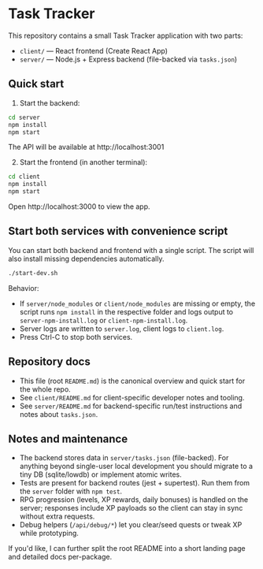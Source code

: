 # Task Tracker

This repository contains a small Task Tracker application with two parts:

- `client/` — React frontend (Create React App)
- `server/` — Node.js + Express backend (file-backed via `tasks.json`)

Quick start
-----------
1. Start the backend:

```bash
cd server
npm install
npm start
```

The API will be available at http://localhost:3001

2. Start the frontend (in another terminal):

```bash
cd client
npm install
npm start
```

Open http://localhost:3000 to view the app.

Start both services with convenience script
-----------------------------------------
You can start both backend and frontend with a single script. The script will also install missing dependencies automatically.

```bash
./start-dev.sh
```

Behavior:
- If `server/node_modules` or `client/node_modules` are missing or empty, the script runs `npm install` in the respective folder and logs output to `server-npm-install.log` or `client-npm-install.log`.
- Server logs are written to `server.log`, client logs to `client.log`.
- Press Ctrl-C to stop both services.

Repository docs
---------------
- This file (root `README.md`) is the canonical overview and quick start for the whole repo.
- See `client/README.md` for client-specific developer notes and tooling.
- See `server/README.md` for backend-specific run/test instructions and notes about `tasks.json`.

Notes and maintenance
---------------------
- The backend stores data in `server/tasks.json` (file-backed). For anything beyond single-user local development you should migrate to a tiny DB (sqlite/lowdb) or implement atomic writes.
- Tests are present for backend routes (jest + supertest). Run them from the `server` folder with `npm test`.
- RPG progression (levels, XP rewards, daily bonuses) is handled on the server; responses include XP payloads so the client can stay in sync without extra requests.
- Debug helpers (`/api/debug/*`) let you clear/seed quests or tweak XP while prototyping.

If you'd like, I can further split the root README into a short landing page and detailed docs per-package.
